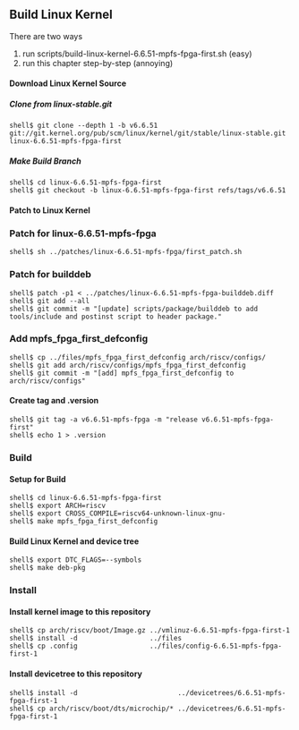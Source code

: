 ## Build Linux Kernel

There are two ways

1. run scripts/build-linux-kernel-6.6.51-mpfs-fpga-first.sh (easy)
2. run this chapter step-by-step (annoying)

#### Download Linux Kernel Source

##### Clone from linux-stable.git

```console
shell$ git clone --depth 1 -b v6.6.51 git://git.kernel.org/pub/scm/linux/kernel/git/stable/linux-stable.git linux-6.6.51-mpfs-fpga-first
```

##### Make Build Branch

```console
shell$ cd linux-6.6.51-mpfs-fpga-first
shell$ git checkout -b linux-6.6.51-mpfs-fpga-first refs/tags/v6.6.51
```

#### Patch to Linux Kernel

### Patch for linux-6.6.51-mpfs-fpga

```console
shell$ sh ../patches/linux-6.6.51-mpfs-fpga/first_patch.sh
```
### Patch for builddeb

```console
shell$ patch -p1 < ../patches/linux-6.6.51-mpfs-fpga-builddeb.diff
shell$ git add --all
shell$ git commit -m "[update] scripts/package/builddeb to add tools/include and postinst script to header package."
```

### Add mpfs_fpga_first_defconfig

```console
shell$ cp ../files/mpfs_fpga_first_defconfig arch/riscv/configs/
shell$ git add arch/riscv/configs/mpfs_fpga_first_defconfig
shell$ git commit -m "[add] mpfs_fpga_first_defconfig to arch/riscv/configs"
```

#### Create tag and .version

```console
shell$ git tag -a v6.6.51-mpfs-fpga -m "release v6.6.51-mpfs-fpga-first"
shell$ echo 1 > .version
```

### Build

#### Setup for Build 

````console
shell$ cd linux-6.6.51-mpfs-fpga-first
shell$ export ARCH=riscv
shell$ export CROSS_COMPILE=riscv64-unknown-linux-gnu-
shell$ make mpfs_fpga_first_defconfig
````

#### Build Linux Kernel and device tree

````console
shell$ export DTC_FLAGS=--symbols
shell$ make deb-pkg
````

### Install

#### Install kernel image to this repository

```console
shell$ cp arch/riscv/boot/Image.gz ../vmlinuz-6.6.51-mpfs-fpga-first-1
shell$ install -d                  ../files
shell$ cp .config                  ../files/config-6.6.51-mpfs-fpga-first-1
```

#### Install devicetree to this repository

```console
shell$ install -d                         ../devicetrees/6.6.51-mpfs-fpga-first-1
shell$ cp arch/riscv/boot/dts/microchip/* ../devicetrees/6.6.51-mpfs-fpga-first-1
```

